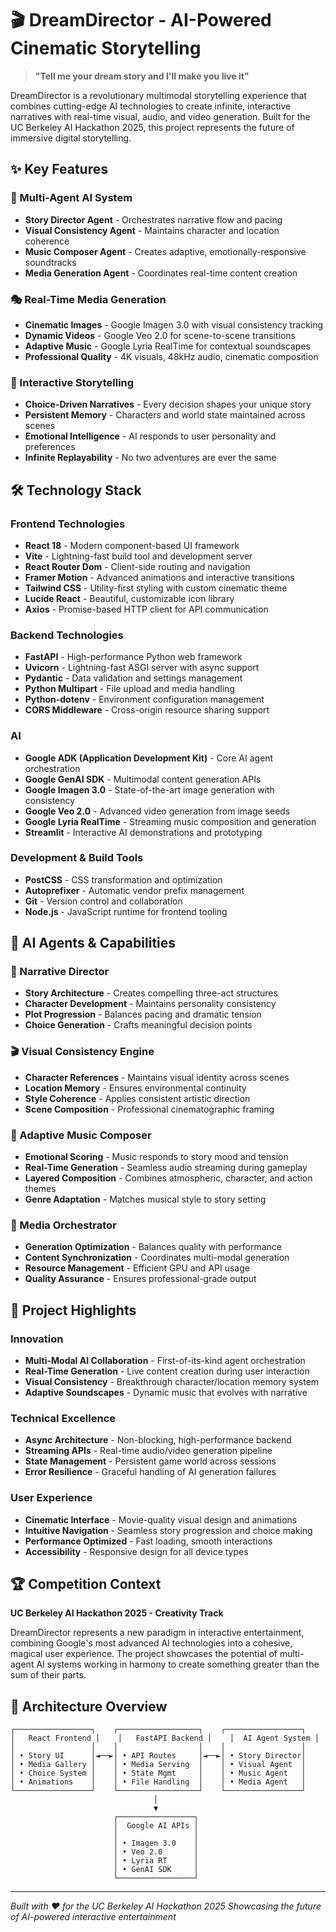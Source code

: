 # 🎬 DreamDirector - AI-Powered Cinematic Storytelling

> **"Tell me your dream story and I'll make you live it"**

DreamDirector is a revolutionary multimodal storytelling experience that combines cutting-edge AI technologies to create infinite, interactive narratives with real-time visual, audio, and video generation. Built for the UC Berkeley AI Hackathon 2025, this project represents the future of immersive digital storytelling.

## ✨ Key Features

### 🤖 Multi-Agent AI System
- **Story Director Agent** - Orchestrates narrative flow and pacing
- **Visual Consistency Agent** - Maintains character and location coherence
- **Music Composer Agent** - Creates adaptive, emotionally-responsive soundtracks
- **Media Generation Agent** - Coordinates real-time content creation

### 🎭 Real-Time Media Generation
- **Cinematic Images** - Google Imagen 3.0 with visual consistency tracking
- **Dynamic Videos** - Google Veo 2.0 for scene-to-scene transitions
- **Adaptive Music** - Google Lyria RealTime for contextual soundscapes
- **Professional Quality** - 4K visuals, 48kHz audio, cinematic composition

### 🎯 Interactive Storytelling
- **Choice-Driven Narratives** - Every decision shapes your unique story
- **Persistent Memory** - Characters and world state maintained across scenes
- **Emotional Intelligence** - AI responds to user personality and preferences
- **Infinite Replayability** - No two adventures are ever the same

## 🛠️ Technology Stack

### Frontend Technologies
- **React 18** - Modern component-based UI framework
- **Vite** - Lightning-fast build tool and development server
- **React Router Dom** - Client-side routing and navigation
- **Framer Motion** - Advanced animations and interactive transitions  
- **Tailwind CSS** - Utility-first styling with custom cinematic theme
- **Lucide React** - Beautiful, customizable icon library
- **Axios** - Promise-based HTTP client for API communication

### Backend Technologies
- **FastAPI** - High-performance Python web framework
- **Uvicorn** - Lightning-fast ASGI server with async support
- **Pydantic** - Data validation and settings management
- **Python Multipart** - File upload and media handling
- **Python-dotenv** - Environment configuration management
- **CORS Middleware** - Cross-origin resource sharing support

### AI
- **Google ADK (Application Development Kit)** - Core AI agent orchestration
- **Google GenAI SDK** - Multimodal content generation APIs
- **Google Imagen 3.0** - State-of-the-art image generation with consistency
- **Google Veo 2.0** - Advanced video generation from image seeds  
- **Google Lyria RealTime** - Streaming music composition and generation
- **Streamlit** - Interactive AI demonstrations and prototyping

### Development & Build Tools
- **PostCSS** - CSS transformation and optimization
- **Autoprefixer** - Automatic vendor prefix management
- **Git** - Version control and collaboration
- **Node.js** - JavaScript runtime for frontend tooling

## 🎨 AI Agents & Capabilities

### 📖 Narrative Director
- **Story Architecture** - Creates compelling three-act structures
- **Character Development** - Maintains personality consistency
- **Plot Progression** - Balances pacing and dramatic tension
- **Choice Generation** - Crafts meaningful decision points

### 🎬 Visual Consistency Engine  
- **Character References** - Maintains visual identity across scenes
- **Location Memory** - Ensures environmental continuity
- **Style Coherence** - Applies consistent artistic direction
- **Scene Composition** - Professional cinematographic framing

### 🎵 Adaptive Music Composer
- **Emotional Scoring** - Music responds to story mood and tension
- **Real-Time Generation** - Seamless audio streaming during gameplay
- **Layered Composition** - Combines atmospheric, character, and action themes
- **Genre Adaptation** - Matches musical style to story setting

### 🎯 Media Orchestrator
- **Generation Optimization** - Balances quality with performance
- **Content Synchronization** - Coordinates multi-modal generation
- **Resource Management** - Efficient GPU and API usage
- **Quality Assurance** - Ensures professional-grade output

## 🌟 Project Highlights

### Innovation
- **Multi-Modal AI Collaboration** - First-of-its-kind agent orchestration
- **Real-Time Generation** - Live content creation during user interaction
- **Visual Consistency** - Breakthrough character/location memory system
- **Adaptive Soundscapes** - Dynamic music that evolves with narrative

### Technical Excellence
- **Async Architecture** - Non-blocking, high-performance backend
- **Streaming APIs** - Real-time audio/video generation pipeline
- **State Management** - Persistent game world across sessions
- **Error Resilience** - Graceful handling of AI generation failures

### User Experience
- **Cinematic Interface** - Movie-quality visual design and animations
- **Intuitive Navigation** - Seamless story progression and choice making
- **Performance Optimized** - Fast loading, smooth interactions
- **Accessibility** - Responsive design for all device types

## 🏆 Competition Context

**UC Berkeley AI Hackathon 2025 - Creativity Track**

DreamDirector represents a new paradigm in interactive entertainment, combining Google's most advanced AI technologies into a cohesive, magical user experience. The project showcases the potential of multi-agent AI systems working in harmony to create something greater than the sum of their parts.

## 🚀 Architecture Overview

```
┌─────────────────┐    ┌──────────────────┐    ┌─────────────────┐
│   React Frontend │    │   FastAPI Backend │    │  AI Agent System │
│                 │    │                  │    │                 │  
│ • Story UI      │◄──►│ • API Routes     │◄──►│ • Story Director│
│ • Media Gallery │    │ • Media Serving  │    │ • Visual Agent  │
│ • Choice System │    │ • State Mgmt     │    │ • Music Agent   │
│ • Animations    │    │ • File Handling  │    │ • Media Agent   │
└─────────────────┘    └──────────────────┘    └─────────────────┘
                                │
                                ▼
                       ┌─────────────────┐
                       │  Google AI APIs │ 
                       │                 │
                       │ • Imagen 3.0    │
                       │ • Veo 2.0       │ 
                       │ • Lyria RT      │
                       │ • GenAI SDK     │
                       └─────────────────┘
```

---

*Built with ❤️ for the UC Berkeley AI Hackathon 2025*
*Showcasing the future of AI-powered interactive entertainment*